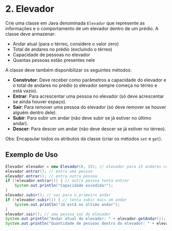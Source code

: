 # 2. Elevador

Crie uma classe em Java denominada `Elevador` que represente as informações e o comportamento de um elevador dentro de um prédio. A classe deve armazenar:
- Andar atual (para o térreo, considere o valor zero)
- Total de andares no prédio (excluindo o térreo)
- Capacidade de pessoas no elevador
- Quantas pessoas estão presentes nele

A classe deve também disponibilizar os seguintes métodos:

- **Construtor**: Deve receber como parâmetros a capacidade do elevador e o total de andares no prédio (o elevador sempre começa no térreo e está vazio).
- **Entrar**: Para acrescentar uma pessoa no elevador (só deve acrescentar se ainda houver espaço).
- **Sair**: Para remover uma pessoa do elevador (só deve remover se houver alguém dentro dele).
- **Subir**: Para subir um andar (não deve subir se já estiver no último andar).
- **Descer**: Para descer um andar (não deve descer se já estiver no térreo).

Obs: Encapsular todos os atributos da classe (criar os métodos `set` e `get`).

## Exemplo de Uso

```java
Elevador elevador = new Elevador(8, 15); // elevador para 15 andares com capacidade máxima de 8 pessoas
elevador.entrar(); // entra uma pessoa
elevador.entrar(); // entra outra pessoa
if (!elevador.entrar()) { // outra pessoa tenta entrar
    System.out.println("Capacidade excedida!");
}
elevador.subir(); // vai para o primeiro andar
if (!elevador.subir()) { // tenta subir mais um andar
    System.out.println("Já está no último andar");
}
elevador.sair(); // uma pessoa sai do elevador
System.out.println("Andar atual do elevador: " + elevador.getAndar()); // 2
System.out.println("Quantidade de pessoas dentro do elevador: " + elevador.getPessoas()); // 2
